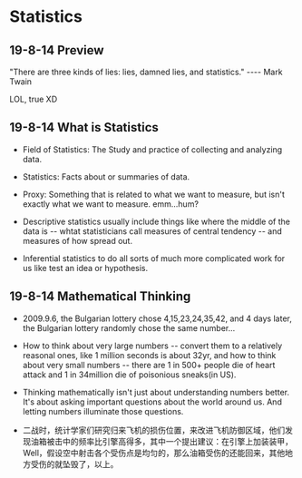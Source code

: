 # Statistics

## 19-8-14 Preview

"There are three kinds of lies: lies, damned lies, and statistics." ---- Mark Twain

LOL, true XD

## 19-8-14 What is Statistics

- Field of Statistics: The Study and practice of collecting and analyzing data.

- Statistics: Facts about or summaries of data.

- Proxy: Something that is related to what we want to measure, but isn't exactly what we want to measure. emm...hum?

- Descriptive statistics usually include things like where the middle of the data is -- whtat statisticians call measures of central tendency -- and measures of how spread out.

- Inferential statistics to do all sorts of much more complicated work for us like test an idea or hypothesis.

## 19-8-14 Mathematical Thinking

- 2009.9.6, the Bulgarian lottery chose 4,15,23,24,35,42, and 4 days later, the Bulgarian lottery randomly chose the same number...

- How to think about very large numbers -- convert them to a relatively reasonal ones, like 1 million seconds is about 32yr, and how to think about very small numbers -- there are 1 in 500+ people die of heart attack and 1 in 34million die of poisonious sneaks(in US).

- Thinking mathematically isn't just about understanding numbers better. It's about asking important questions about the world around us. And letting numbers illuminate those questions.

- 二战时，统计学家们研究归来飞机的损伤位置，来改进飞机防御区域，他们发现油箱被击中的频率比引擎高得多，其中一个提出建议：在引擎上加装装甲，Well，假设空中射击各个受伤点是均匀的，那么油箱受伤的还能回来，其他地方受伤的就坠毁了，以上。